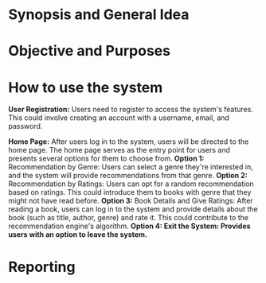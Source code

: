 # Synopsis and General Idea



# Objective and Purposes



# How to use the system
<p>
  <b>User Registration:</b>
  Users need to register to access the system's features. This could involve creating an account with a username, email, and password.
</p>
<p>
  <b>Home Page:</b>
  After users log in to the system, users will be directed to the home page. The home page serves as the entry point for users and presents several options for them to   
  choose from.
  <b>Option 1:</b>
  Recommendation by Genre: Users can select a genre they're interested in, and the system will provide recommendations from that genre.
  <b>Option 2:</b>
  Recommendation by Ratings: Users can opt for a random recommendation based on ratings. This could introduce them to books with genre that they might not have read before.
  <b>Option 3:</b>
  Book Details and Give Ratings: After reading a book, users can log in to the system and provide details about the book (such as title, author, genre) and rate it. This   
  could contribute to the recommendation engine's algorithm.
  <b>Option 4: Exit the System: Provides users with an option to leave the system.</b>
</p>




# Reporting
